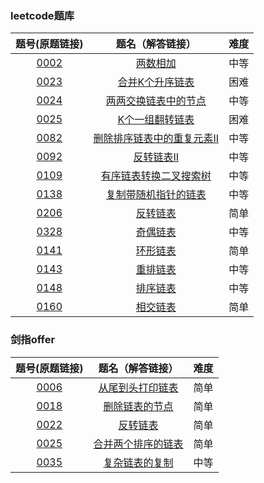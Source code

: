 ### leetcode题库

题号(原题链接) | 题名（解答链接） | 难度
:-: | :-: | :-:
[0002](https://leetcode-cn.com/problems/add-two-numbers/description/) | [两数相加](https://github.com/cocowh/algorithm/blob/master/medium/2.%E4%B8%A4%E6%95%B0%E7%9B%B8%E5%8A%A0.go) | 中等
[0023](https://leetcode-cn.com/problems/merge-k-sorted-lists/) | [合并K个升序链表](https://github.com/cocowh/algorithm/blob/master/hard/23.合并k个升序链表.go) | 困难
[0024](https://leetcode-cn.com/problems/swap-nodes-in-pairs/) | [两两交换链表中的节点](https://github.com/cocowh/algorithm/blob/master/medium/24.两两交换链表中的节点.go) | 中等
[0025](https://leetcode-cn.com/problems/reverse-nodes-in-k-group/) | [K个一组翻转链表](https://github.com/cocowh/algorithm/blob/master/hard/25.k-个一组翻转链表.go) | 困难
[0082](https://leetcode-cn.com/problems/remove-duplicates-from-sorted-list-ii/) | [删除排序链表中的重复元素II](https://github.com/cocowh/algorithm/blob/master/medium/82.删除排序链表中的重复元素-ii.go) | 中等
[0092](https://leetcode-cn.com/problems/reverse-linked-list-ii/) | [反转链表II](https://github.com/cocowh/algorithm/blob/master/medium/92.反转链表-ii.go) | 中等
[0109](https://leetcode-cn.com/problems/convert-sorted-list-to-binary-search-tree/description/) | [有序链表转换二叉搜索树](https://github.com/cocowh/algorithm/blob/master/medium/109.有序链表转换二叉搜索树.go) | 中等
[0138](https://leetcode-cn.com/problems/copy-list-with-random-pointer/) | [复制带随机指针的链表](https://github.com/cocowh/algorithm/blob/master/medium/138.复制带随机指针的链表.go) | 中等
[0206](https://leetcode-cn.com/problems/reverse-linked-list/) | [反转链表](https://github.com/cocowh/algorithm/blob/master/easy/206.反转链表.go) | 简单
[0328](https://leetcode-cn.com/problems/odd-even-linked-list/) | [奇偶链表](https://github.com/cocowh/algorithm/blob/master/medium/328.奇偶链表.go) | 中等
[0141](https://leetcode-cn.com/problems/linked-list-cycle/description/) | [环形链表](https://github.com/cocowh/algorithm/blob/master/easy/141.环形链表.go) | 简单
[0143](https://leetcode-cn.com/problems/reorder-list/) | [重排链表](https://github.com/cocowh/algorithm/blob/master/medium/141.重排链表.go) | 中等
[0148](https://leetcode-cn.com/problems/sort-list/) | [排序链表](https://github.com/cocowh/algorithm/blob/master/medium/148.排序链表.go) | 中等
[0160](https://leetcode-cn.com/problems/intersection-of-two-linked-lists/) | [相交链表](https://github.com/cocowh/algorithm/blob/master/easy/160.相交链表.go) | 简单

### 剑指offer

题号(原题链接) | 题名（解答链接） | 难度
:-: | :-: | :-:
[0006](https://leetcode-cn.com/problems/cong-wei-dao-tou-da-yin-lian-biao-lcof/) | [从尾到头打印链表](https://github.com/cocowh/algorithm/blob/master/easy/offer.6.从尾到头打印链表.go) | 简单
[0018](https://leetcode-cn.com/problems/shan-chu-lian-biao-de-jie-dian-lcof/) | [删除链表的节点](https://github.com/cocowh/algorithm/blob/master/easy/offer.18.删除链表的节点.go) | 简单
[0022](https://leetcode-cn.com/problems/fan-zhuan-lian-biao-lcof/) | [反转链表](https://github.com/cocowh/algorithm/blob/master/easy/offer.18.反转链表.go) | 简单
[0025](https://leetcode-cn.com/problems/he-bing-liang-ge-pai-xu-de-lian-biao-lcof/) | [合并两个排序的链表](https://github.com/cocowh/algorithm/blob/master/easy/offer.25.合并两个排序的链表.go) | 简单
[0035](https://leetcode-cn.com/problems/fu-za-lian-biao-de-fu-zhi-lcof/) | [复杂链表的复制](https://github.com/cocowh/algorithm/blob/master/medium/138.复制带随机指针的链表.go) | 中等